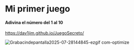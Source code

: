 <div aling="center">
<h1>Mi primer juego </h1>
<h4> Adivina el número del 1 al 10</h4>

https://dav1jim.github.io/JuegoSecreto/

![Grabacindepantalla2025-07-28144845-ezgif com-optimize](https://github.com/user-attachments/assets/d26ecc60-d72a-403d-9c63-2d70cf6a8fec)
</div>
